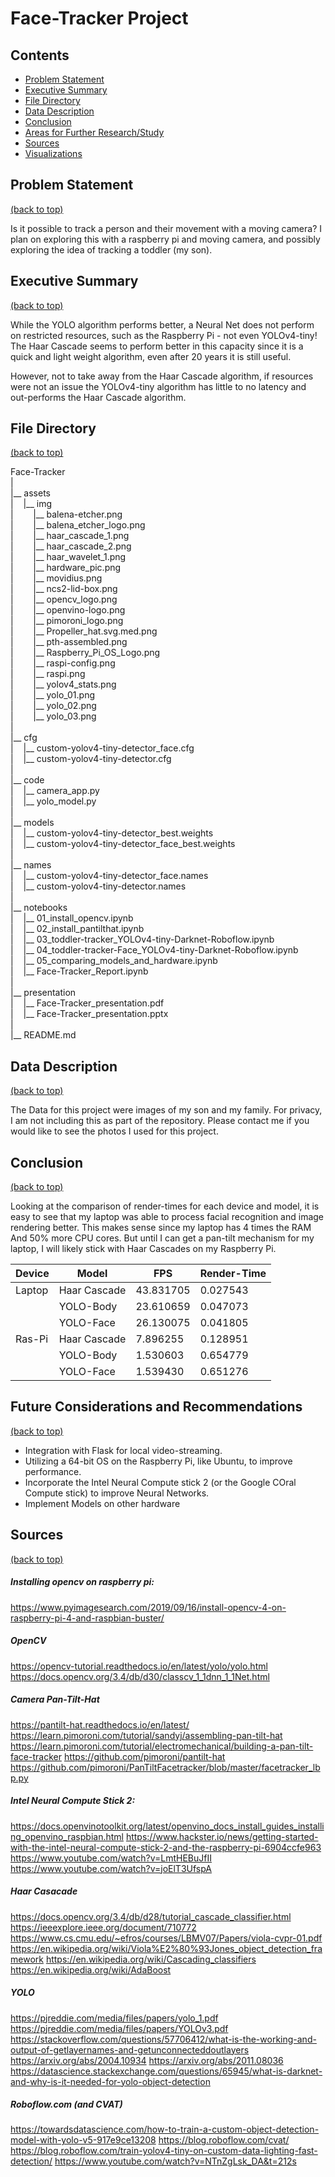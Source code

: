 # Face-Tracker Project


## Contents
 - [Problem Statement](#Problem-Statement)
 - [Executive Summary](#Executive-Summary)
 - [File Directory](#File-Directory)
 - [Data Description](#Data-Description)
 - [Conclusion](#Conclusion)
 - [Areas for Further Research/Study](#Areas-for-Further-Research/Study)
 - [Sources](#Sources)
 - [Visualizations](#Visualizations)


## Problem Statement
[(back to top)](#Face-Tracker-Project)

Is it possible to track a person and their movement with a moving camera? I plan on exploring this with a raspberry pi and moving camera, and possibly exploring the idea of tracking a toddler (my son).


## Executive Summary

[(back to top)](#Face-Tracker-Project)

While the YOLO algorithm performs better, a Neural Net does not perform on restricted resources, such as the Raspberry Pi - not even YOLOv4-tiny! The Haar Cascade seems to perform better in this capacity since it is a quick and light weight algorithm, even after 20 years it is still useful. 

However, not to take away from the Haar Cascade algorithm, if resources were not an issue the YOLOv4-tiny algorithm has little to no latency and out-performs the Haar Cascade algorithm.


## File Directory
[(back to top)](#Face-Tracker-Project)

Face-Tracker<br />
|<br />
|__ assets<br />
|&nbsp;&nbsp;&nbsp;&nbsp;|__ img <br />
|&nbsp;&nbsp;&nbsp;&nbsp;&nbsp;&nbsp;&nbsp;&nbsp;|__ balena-etcher.png <br />
|&nbsp;&nbsp;&nbsp;&nbsp;&nbsp;&nbsp;&nbsp;&nbsp;|__ balena_etcher_logo.png <br />
|&nbsp;&nbsp;&nbsp;&nbsp;&nbsp;&nbsp;&nbsp;&nbsp;|__ haar_cascade_1.png <br />
|&nbsp;&nbsp;&nbsp;&nbsp;&nbsp;&nbsp;&nbsp;&nbsp;|__ haar_cascade_2.png <br />
|&nbsp;&nbsp;&nbsp;&nbsp;&nbsp;&nbsp;&nbsp;&nbsp;|__ haar_wavelet_1.png <br />
|&nbsp;&nbsp;&nbsp;&nbsp;&nbsp;&nbsp;&nbsp;&nbsp;|__ hardware_pic.png <br />
|&nbsp;&nbsp;&nbsp;&nbsp;&nbsp;&nbsp;&nbsp;&nbsp;|__ movidius.png <br />
|&nbsp;&nbsp;&nbsp;&nbsp;&nbsp;&nbsp;&nbsp;&nbsp;|__ ncs2-lid-box.png <br />
|&nbsp;&nbsp;&nbsp;&nbsp;&nbsp;&nbsp;&nbsp;&nbsp;|__ opencv_logo.png <br />
|&nbsp;&nbsp;&nbsp;&nbsp;&nbsp;&nbsp;&nbsp;&nbsp;|__ openvino-logo.png <br />
|&nbsp;&nbsp;&nbsp;&nbsp;&nbsp;&nbsp;&nbsp;&nbsp;|__ pimoroni_logo.png <br />
|&nbsp;&nbsp;&nbsp;&nbsp;&nbsp;&nbsp;&nbsp;&nbsp;|__ Propeller_hat.svg.med.png <br />
|&nbsp;&nbsp;&nbsp;&nbsp;&nbsp;&nbsp;&nbsp;&nbsp;|__ pth-assembled.png <br />
|&nbsp;&nbsp;&nbsp;&nbsp;&nbsp;&nbsp;&nbsp;&nbsp;|__ Raspberry_Pi_OS_Logo.png <br />
|&nbsp;&nbsp;&nbsp;&nbsp;&nbsp;&nbsp;&nbsp;&nbsp;|__ raspi-config.png <br />
|&nbsp;&nbsp;&nbsp;&nbsp;&nbsp;&nbsp;&nbsp;&nbsp;|__ raspi.png <br />
|&nbsp;&nbsp;&nbsp;&nbsp;&nbsp;&nbsp;&nbsp;&nbsp;|__ yolov4_stats.png <br />
|&nbsp;&nbsp;&nbsp;&nbsp;&nbsp;&nbsp;&nbsp;&nbsp;|__ yolo_01.png <br />
|&nbsp;&nbsp;&nbsp;&nbsp;&nbsp;&nbsp;&nbsp;&nbsp;|__ yolo_02.png <br />
|&nbsp;&nbsp;&nbsp;&nbsp;&nbsp;&nbsp;&nbsp;&nbsp;|__ yolo_03.png <br />
|<br />
|__ cfg<br />
|&nbsp;&nbsp;&nbsp;&nbsp;|__ custom-yolov4-tiny-detector_face.cfg <br />
|&nbsp;&nbsp;&nbsp;&nbsp;|__ custom-yolov4-tiny-detector.cfg <br />
|<br />
|__ code<br />
|&nbsp;&nbsp;&nbsp;&nbsp;|__ camera_app.py <br />
|&nbsp;&nbsp;&nbsp;&nbsp;|__ yolo_model.py <br />
|<br />
|__ models <br />
|&nbsp;&nbsp;&nbsp;&nbsp;|__ custom-yolov4-tiny-detector_best.weights <br />
|&nbsp;&nbsp;&nbsp;&nbsp;|__ custom-yolov4-tiny-detector_face_best.weights <br />
|<br />
|__ names <br />
|&nbsp;&nbsp;&nbsp;&nbsp;|__ custom-yolov4-tiny-detector_face.names <br />
|&nbsp;&nbsp;&nbsp;&nbsp;|__ custom-yolov4-tiny-detector.names <br />
|<br />
|__ notebooks <br />
|&nbsp;&nbsp;&nbsp;&nbsp;|__ 01_install_opencv.ipynb <br />
|&nbsp;&nbsp;&nbsp;&nbsp;|__ 02_install_pantilthat.ipynb <br />
|&nbsp;&nbsp;&nbsp;&nbsp;|__ 03_toddler-tracker_YOLOv4-tiny-Darknet-Roboflow.ipynb <br />
|&nbsp;&nbsp;&nbsp;&nbsp;|__ 04_toddler-tracker-Face_YOLOv4-tiny-Darknet-Roboflow.ipynb <br />
|&nbsp;&nbsp;&nbsp;&nbsp;|__ 05_comparing_models_and_hardware.ipynb <br />
|&nbsp;&nbsp;&nbsp;&nbsp;|__ Face-Tracker_Report.ipynb <br />
|<br />
|__ presentation <br />
|&nbsp;&nbsp;&nbsp;&nbsp;|__ Face-Tracker_presentation.pdf <br />
|&nbsp;&nbsp;&nbsp;&nbsp;|__ Face-Tracker_presentation.pptx <br />
|<br />
|__ README.md <br />


## Data Description
[(back to top)](#Face-Tracker-Project)

The Data for this project were images of my son and my family. For privacy, I am not including this as part of the repository. Please contact me if you would like to see the photos I used for this project.



## Conclusion
[(back to top)](#Face-Tracker-Project)

Looking at the comparison of render-times for each device and model, it is easy to see that my laptop was able to process facial recognition and image rendering better. This makes sense since my laptop has 4 times the RAM And 50% more CPU cores. But until I can get a pan-tilt mechanism for my laptop, I will likely stick with Haar Cascades on my Raspberry Pi.

| Device | Model        | FPS       | Render-Time |
| ------ | ------------ | --------- | ----------- |
| Laptop | Haar Cascade | 43.831705 | 0.027543    |
|        | YOLO-Body    | 23.610659 | 0.047073    |
|        | YOLO-Face    | 26.130075 | 0.041805    |
| Ras-Pi | Haar Cascade | 7.896255  | 0.128951    |
|        | YOLO-Body    | 1.530603  | 0.654779    |
|        | YOLO-Face    | 1.539430  | 0.651276    |




## Future Considerations and Recommendations
[(back to top)](#Face-Tracker-Project)

 - Integration with Flask for local video-streaming.
 - Utilizing a 64-bit OS on the Raspberry Pi, like Ubuntu, to improve performance.
 - Incorporate the Intel Neural Compute stick 2 (or the Google COral Compute stick) to improve Neural Networks.
 - Implement Models on other hardware


## Sources
[(back to top)](#Face-Tracker-Project)

##### Installing opencv on raspberry pi:
https://www.pyimagesearch.com/2019/09/16/install-opencv-4-on-raspberry-pi-4-and-raspbian-buster/


##### OpenCV
https://opencv-tutorial.readthedocs.io/en/latest/yolo/yolo.html
https://docs.opencv.org/3.4/db/d30/classcv_1_1dnn_1_1Net.html


##### Camera Pan-Tilt-Hat
https://pantilt-hat.readthedocs.io/en/latest/
https://learn.pimoroni.com/tutorial/sandyj/assembling-pan-tilt-hat
https://learn.pimoroni.com/tutorial/electromechanical/building-a-pan-tilt-face-tracker
https://github.com/pimoroni/pantilt-hat
https://github.com/pimoroni/PanTiltFacetracker/blob/master/facetracker_lbp.py


##### Intel Neural Compute Stick 2:
https://docs.openvinotoolkit.org/latest/openvino_docs_install_guides_installing_openvino_raspbian.html
https://www.hackster.io/news/getting-started-with-the-intel-neural-compute-stick-2-and-the-raspberry-pi-6904ccfe963
https://www.youtube.com/watch?v=LmtHEBuJfII
https://www.youtube.com/watch?v=joElT3UfspA


##### Haar Casacade
https://docs.opencv.org/3.4/db/d28/tutorial_cascade_classifier.html
https://ieeexplore.ieee.org/document/710772
https://www.cs.cmu.edu/~efros/courses/LBMV07/Papers/viola-cvpr-01.pdf
https://en.wikipedia.org/wiki/Viola%E2%80%93Jones_object_detection_framework
https://en.wikipedia.org/wiki/Cascading_classifiers
https://en.wikipedia.org/wiki/AdaBoost


##### YOLO
https://pjreddie.com/media/files/papers/yolo_1.pdf
https://pjreddie.com/media/files/papers/YOLOv3.pdf
https://stackoverflow.com/questions/57706412/what-is-the-working-and-output-of-getlayernames-and-getunconnecteddoutlayers
https://arxiv.org/abs/2004.10934
https://arxiv.org/abs/2011.08036
https://datascience.stackexchange.com/questions/65945/what-is-darknet-and-why-is-it-needed-for-yolo-object-detection


##### Roboflow.com (and CVAT)
https://towardsdatascience.com/how-to-train-a-custom-object-detection-model-with-yolo-v5-917e9ce13208
https://blog.roboflow.com/cvat/
https://blog.roboflow.com/train-yolov4-tiny-on-custom-data-lighting-fast-detection/
https://www.youtube.com/watch?v=NTnZgLsk_DA&t=212s


